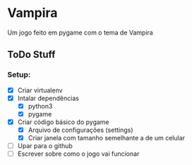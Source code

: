 # Vampira

Um jogo feito em pygame com o tema de Vampira

## ToDo Stuff


### Setup:
- [x] Criar virtualenv
- [x] Intalar dependências
    - [x] python3
    - [x] pygame
- [x] Criar código básico do pygame
    - [x] Arquivo de configurações (settings)
    - [x] Criar janela com tamanho semelhante a de um celular
- [ ] Upar para o github
- [ ] Escrever sobre como o jogo vai funcionar